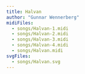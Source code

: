 ```yaml
---
title: Halvan
author: "Gunnar Wennerberg"
midiFiles:
  - songs/Halvan-1.midi
  - songs/Halvan-2.midi
  - songs/Halvan-3.midi
  - songs/Halvan-4.midi
  - songs/Halvan.midi
svgFiles:
  - songs/Halvan.svg
---
```

